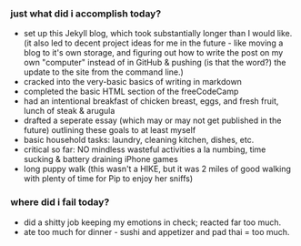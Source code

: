 
### just what did i accomplish today?
  - set up this Jekyll blog, which took substantially longer than I would like. (it also led to decent project ideas for me in the future - like moving a blog to it's own storage, and figuring out how to write the post on my own "computer" instead of in GitHub & pushing (is that the word?) the update to the site from the command line.)
  - cracked into the very-basic basics of writing in markdown
  - completed the basic HTML section of the freeCodeCamp
  - had an intentional breakfast of chicken breast, eggs, and fresh fruit, lunch of steak & arugula 
  - drafted a seperate essay (which may or may not get published in the future) outlining these goals to at least myself
  - basic household tasks: laundry, cleaning kitchen, dishes, etc.
  - critical so far: NO mindless wasteful activities a la numbing, time sucking & battery draining iPhone games
  - long puppy walk (this wasn't a HIKE, but it was 2 miles of good walking with plenty of time for Pip to enjoy her sniffs)

### where did i fail today?
 - did a shitty job keeping my emotions in check; reacted far too much.
 - ate too much for dinner - sushi and appetizer and pad thai = too much.
